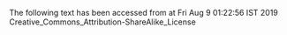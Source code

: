 The following text has been accessed from at Fri Aug 9 01:22:56 IST 2019
Creative_Commons_Attribution-ShareAlike_License
